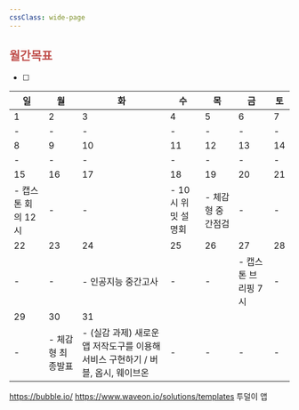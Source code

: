 ```yaml
---
cssClass: wide-page
---
```

## <font color="#c0504d">월간목표</font>
- [ ] 

| 일                 | 월                | 화                                                                                 | 수                  | 목                 | 금                  | 토  |
| ------------------ | ----------------- | ---------------------------------------------------------------------------------- | ------------------- | ------------------ | ------------------- | --- |
| 1                  | 2                 | 3                                                                                  | 4                   | 5                  | 6                   | 7   |
| -                  | -                 | -                                                                                  | -                   | -                  | -                   | -   |
| 8                  | 9                 | 10                                                                                 | 11                  | 12                 | 13                  | 14  |
| -                  | -                 | -                                                                                  | -                   | -                  | -                   | -   |
| 15                 | 16                | 17                                                                                 | 18                  | 19                 | 20                  | 21  |
| - 캡스톤 회의 12시 | -                 | -                                                                                  | -  10시 위밋 설명회 | -  체감형 중간점검 | -                   | -   |
| 22                 | 23                | 24                                                                                 | 25                  | 26                 | 27                  | 28  |
| -                  | -                 | - 인공지능 중간고사                                                                | -                   | -                  | - 캡스톤 브리핑 7시 | -   |
| 29                 | 30                | 31                                                                                 |                     |                    |                     |     |
| -                  | - 체감형 최종발표 | -   (실감 과제) 새로운 앱 저작도구를 이용해 서비스 구현하기 / 버블, 옵시, 웨이브온 | -                   | -                  | -                   | -   |

https://bubble.io/
https://www.waveon.io/solutions/templates
투덜이 앱
